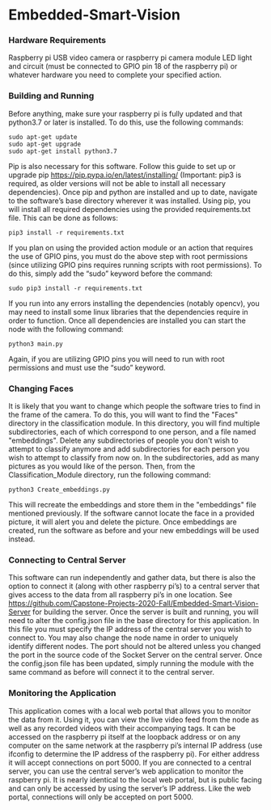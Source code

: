 # Embedded-Smart-Vision
### Hardware Requirements
Raspberry pi
USB video camera or raspberry pi camera module
LED light and circuit (must be connected to GPIO pin 18 of the raspberry pi) or whatever hardware you need to complete your specified action.

### Building and Running
Before anything, make sure your raspberry pi is fully updated and that python3.7 or later is installed. To do this, use the following commands:

    sudo apt-get update
    sudo apt-get upgrade
    sudo apt-get install python3.7

Pip is also necessary for this software. Follow this guide to set up or upgrade pip https://pip.pypa.io/en/latest/installing/ (Important: pip3 is required, as older versions will not be able to install all necessary dependencies). Once pip and python are installed and up to date, navigate to the software’s base directory wherever it was installed. Using pip, you will install all required dependencies using the provided requirements.txt file. This can be done as follows:

    pip3 install -r requirements.txt

If you plan on using the provided action module or an action that requires the use of GPIO pins, you must do the above step with root permissions (since utilizing GPIO pins requires running scripts with root permissions). To do this, simply add the “sudo” keyword before the command:

    sudo pip3 install -r requirements.txt

If you run into any errors installing the dependencies (notably opencv), you may need to install some linux libraries that the dependencies require in order to function. Once all dependencies are installed you can start the node with the following command:

    python3 main.py

Again, if you are utilizing GPIO pins you will need to run with root permissions and must use the “sudo” keyword.

### Changing Faces
It is likely that you want to change which people the software tries to find in the frame of the camera. To do this, you will want to find the "Faces" directory in the classification module. In this directory, you will find multiple subdirectories, each of which correspond to one person, and a file named "embeddings". Delete any subdirectories of people you don't wish to attempt to classify anymore and add subdirectories for each person you wish to attempt to classify from now on. In the subdirectories, add as many pictures as you would like of the person. Then, from the Classification_Module directory, run the following command:
    
    python3 Create_embeddings.py
    
This will recreate the embeddings and store them in the "embeddings" file mentioned previously. If the software cannot locate the face in a provided picture, it will alert you and delete the picture. Once embeddings are created, run the software as before and your new embeddings will be used instead.

### Connecting to Central Server
This software can run independently and gather data, but there is also the option to connect it (along with other raspberry pi’s) to a central server that gives access to the data from all raspberry pi’s in one location. See https://github.com/Capstone-Projects-2020-Fall/Embedded-Smart-Vision-Server for building the server. Once the server is built and running, you will need to alter the config.json file in the base directory for this application. In this file you must specify the IP address of the central server you wish to connect to. You may also change the node name in order to uniquely identify different nodes. The port should not be altered unless you changed the port in the source code of the Socket Server on the central server. Once the config.json file has been updated, simply running the module with the same command as before will connect it to the central server.

### Monitoring the Application
This application comes with a local web portal that allows you to monitor the data from it. Using it, you can view the live video feed from the node as well as any recorded videos with their accompanying tags. It can be accessed on the raspberry pi itself at the loopback address or on any computer on the same network at the raspberry pi’s internal IP address (use ifconfig to determine the IP address of the raspberry pi). For either address it will accept connections on port 5000. If you are connected to a central server, you can use the central server’s web application to monitor the raspberry pi. It is nearly identical to the local web portal, but is public facing and can only be accessed by using the server’s IP address. Like the web portal, connections will only be accepted on port 5000.
